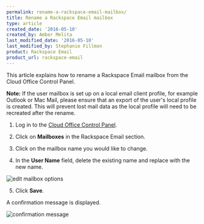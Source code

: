 ```yaml
---
permalink: rename-a-rackspace-email-mailbox/
title: Rename a Rackspace Email mailbox
type: article
created_date: '2016-05-10'
created_by: Amber Melita
last_modified_date: '2016-05-10'
last_modified_by: Stephanie Fillmon
product: Rackspace Email
product_url: rackspace-email
---
```


This article explains how to rename a Rackspace Email mailbox from the Cloud Office Control Panel.

**Note:** If the user mailbox is set up on a local email client profile, for example Outlook or Mac Mail, please ensure that an export of the user's local profile is created. This will prevent lost mail data as the local profile will need to be recreated after the rename.

1. Log in to the [Cloud Office Control Panel](https://cp.rackspace.com/).

2. Click on **Mailboxes** in the Rackspace Email section.

3. Click on the mailbox name you would like to change.

4. In the **User Name** field, delete the existing name and replace with the new name.

  <img src="{% asset_path rackspace-email/rename-a-rackspace-email-mailbox/edit-mailbox-options.png %}" alt="edit mailbox options" />

5. Click **Save**.

A confirmation message is displayed.

<img src="{% asset_path rackspace-email/rename-a-rackspace-email-mailbox/success-message.png %}" alt="confirmation message" />
